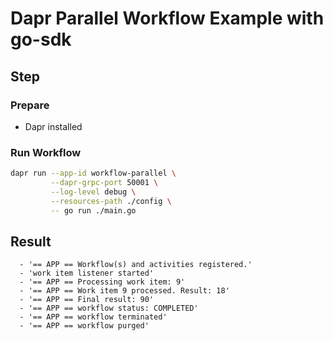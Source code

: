 # Dapr Parallel Workflow Example with go-sdk

## Step

### Prepare

- Dapr installed

### Run Workflow

<!-- STEP
name: Run Workflow
output_match_mode: substring
expected_stdout_lines:
  - '== APP == Workflow(s) and activities registered.'
  - 'work item listener started'
  - '== APP == Processing work item: 9'
  - '== APP == Work item 9 processed. Result: 18'
  - '== APP == Final result: 90'
  - '== APP == workflow status: COMPLETED'
  - '== APP == workflow terminated'
  - '== APP == workflow purged'

background: true
sleep: 30
-->

```bash
dapr run --app-id workflow-parallel \
         --dapr-grpc-port 50001 \
         --log-level debug \
         --resources-path ./config \
         -- go run ./main.go
```

<!-- END_STEP -->

## Result

```
  - '== APP == Workflow(s) and activities registered.'
  - 'work item listener started'
  - '== APP == Processing work item: 9'
  - '== APP == Work item 9 processed. Result: 18'
  - '== APP == Final result: 90'
  - '== APP == workflow status: COMPLETED'
  - '== APP == workflow terminated'
  - '== APP == workflow purged'
```

